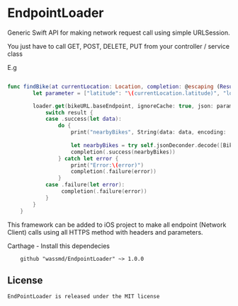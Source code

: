 # EndpointLoader
Generic Swift API for making network request call using simple URLSession.

You just have to call GET, POST, DELETE, PUT from your controller / service class

E.g

```swift

func findBike(at currentLocation: Location, completion: @escaping (Result<[Bike], Error>) -> Void) {
        let parameter = ["latitude": "\(currentLocation.latitude)", "longitude": "\(currentLocation.longitude)", "radius":"500"]

        loader.get(bikeURL.baseEndpoint, ignoreCache: true, json: parameter, timeoutInterval: 5.0) { result in
            switch result {
            case .success(let data):
                do {
                    print("nearbyBikes", String(data: data, encoding: .utf8)!)
                    
                    let nearbyBikes = try self.jsonDeconder.decode([Bike].self, from: data)
                    completion(.success(nearbyBikes))
                } catch let error {
                    print("Error:\(error)")
                    completion(.failure(error))
                }
            case .failure(let error):
                 completion(.failure(error))
            }
        }
    }

```

This framework can be added to iOS project to make all endpoint (Network Client) calls using all HTTPS method with headers and parameters.

Carthage - Install this dependecies

```
	github "wassmd/EndpointLoader" ~> 1.0.0
````````


## License

```
EndPointLoader is released under the MIT license
```

